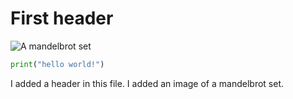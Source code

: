 # First header

![A mandelbrot set](https://upload.wikimedia.org/wikipedia/commons/thumb/2/21/Mandel_zoom_00_mandelbrot_set.jpg/240px-Mandel_zoom_00_mandelbrot_set.jpg)

```python
print("hello world!")
```

I added a header in this file.
I added an image of a mandelbrot set.
